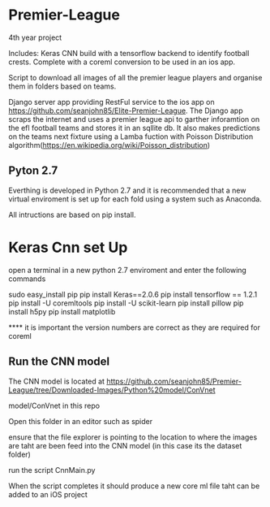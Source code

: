 # Premier-League
4th year project

Includes:
Keras CNN build with a tensorflow backend to identify football crests. Complete with a coreml conversion to be used in an ios app.

Script to download all images of all the premier league players and organise them in folders based on teams.

Django server app providing RestFul service to the ios app on https://github.com/seanjohn85/Elite-Premier-League.
The Django app scraps the internet and uses a premier league api to garther inforamtion on the efl football teams and stores it in an sqllite db. It also makes predictions on the teams next fixture using a Lamba fuction with Poisson Distribution algorithm(https://en.wikipedia.org/wiki/Poisson_distribution)


## Pyton 2.7

Everthing is developed in Python 2.7 and it is recommended that a new virtual enviroment is set up for each fold using a system such as Anaconda.

All intructions are based on pip install.

# Keras Cnn set Up

open a terminal in a new python 2.7 enviroment and enter the following commands

sudo easy_install pip
pip install Keras==2.0.6 
pip install tensorflow == 1.2.1
pip install -U coremltools
pip install -U scikit-learn
pip install pillow
pip install h5py
pip install matplotlib

**** it is important the version numbers are correct as they are required for coreml 

## Run the CNN model

The CNN model is located at https://github.com/seanjohn85/Premier-League/tree/Downloaded-Images/Python%20model/ConVnet

model/ConVnet in this repo

Open this folder in an editor such as spider 

ensure that the file explorer is pointing to the location to where the images are taht are been feed into the CNN model (in this case its the dataset folder)

run the script CnnMain.py

When the script completes it should produce a new core ml file taht can be added to an iOS project 
